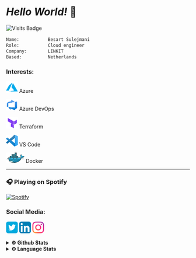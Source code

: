 # ***Hello World!*** 👋 

![Visits Badge](https://visitor-badge.glitch.me/badge?page_id=BesartSulejmani)

    Name:           Besart Sulejmani
    Role:           Cloud engineer
    Company:        LINKIT
    Based:          Netherlands

### **Interests:**

[![Azure][4.2]][4]  Azure

[![AzureDevOps][5.2]][5] Azure DevOps

[![Terraform][6.2]][6] Terraform

[![VSCode][7.2]][7] VS Code

[![Docker][8.2]][8] Docker

<!-- Icons -->

[4.2]: /Interests/Azure.png

[5.2]: /Interests/AzureDevOps.png

[6.2]: /Interests/Terraform.png

[7.2]: /Interests/vscode.png

[8.2]: /Interests/dockerwhale.png

<!-- Links -->

[4]: https://portal.azure.com

[5]: https://dev.azure.com/

[6]: https://www.terraform.io/

[7]: https://code.visualstudio.com/

[8]: https://docker.com

---
### 🎧 **Playing on Spotify** 

[![Spotify](https://spotify-six-omega.vercel.app/api/spotify)](https://open.spotify.com/user/besartsulejmani)

### **Social Media:**

[![Twitter][1.2]][1]  [![LinkedIn][2.2]][2]  [![Instagram][3.2]][3]

<!-- Icons -->

[1.2]: /Socials/twitter.png

[2.2]: /Socials/linkedin.png

[3.2]: /Socials/instagram.png

<!-- Links to your social media accounts -->

[1]: https://twitter.com/SulejmaniBesart

[2]: https://www.linkedin.com/in/besart-sulejmani-0b92aa25/

[3]: https://instagram.com/besart_s91

<details>
<summary>
<b> ⚙ Github Stats</b>
</summary>

[![Besart's GitHub stats](https://github-readme-stats.vercel.app/api?username=BesartSulejmani&show_icons=true&count_private=true&theme=react)](https://github.com/anuraghazra/github-readme-stats)

</details>

<details>
<summary>
<b> ⚙ Language Stats</b>
</summary>

[![Top Langs](https://github-readme-stats.vercel.app/api/top-langs/?username=BesartSulejmani&theme=react)](https://github.com/anuraghazra/github-readme-stats)

</details>